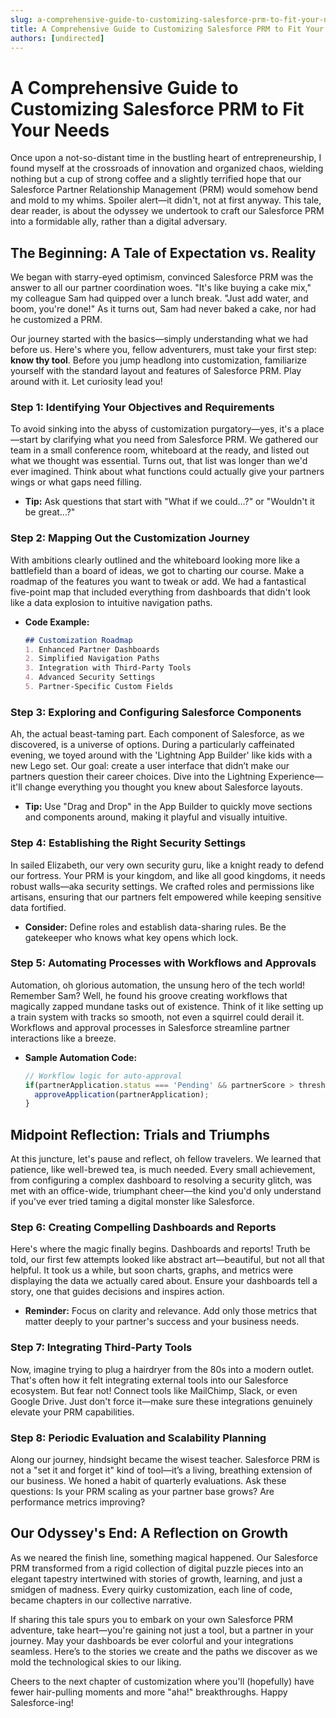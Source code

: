 ```yaml
---
slug: a-comprehensive-guide-to-customizing-salesforce-prm-to-fit-your-needs
title: A Comprehensive Guide to Customizing Salesforce PRM to Fit Your Needs
authors: [undirected]
---
```



# A Comprehensive Guide to Customizing Salesforce PRM to Fit Your Needs

Once upon a not-so-distant time in the bustling heart of entrepreneurship, I found myself at the crossroads of innovation and organized chaos, wielding nothing but a cup of strong coffee and a slightly terrified hope that our Salesforce Partner Relationship Management (PRM) would somehow bend and mold to my whims. Spoiler alert—it didn't, not at first anyway. This tale, dear reader, is about the odyssey we undertook to craft our Salesforce PRM into a formidable ally, rather than a digital adversary.

## The Beginning: A Tale of Expectation vs. Reality

We began with starry-eyed optimism, convinced Salesforce PRM was the answer to all our partner coordination woes. "It's like buying a cake mix," my colleague Sam had quipped over a lunch break. "Just add water, and boom, you're done!" As it turns out, Sam had never baked a cake, nor had he customized a PRM.

Our journey started with the basics—simply understanding what we had before us. Here's where you, fellow adventurers, must take your first step: **know thy tool**. Before you jump headlong into customization, familiarize yourself with the standard layout and features of Salesforce PRM. Play around with it. Let curiosity lead you!

### Step 1: Identifying Your Objectives and Requirements

To avoid sinking into the abyss of customization purgatory—yes, it's a place—start by clarifying what you need from Salesforce PRM. We gathered our team in a small conference room, whiteboard at the ready, and listed out what we thought was essential. Turns out, that list was longer than we'd ever imagined. Think about what functions could actually give your partners wings or what gaps need filling.

- **Tip:** Ask questions that start with "What if we could...?" or "Wouldn't it be great...?"

### Step 2: Mapping Out the Customization Journey

With ambitions clearly outlined and the whiteboard looking more like a battlefield than a board of ideas, we got to charting our course. Make a roadmap of the features you want to tweak or add. We had a fantastical five-point map that included everything from dashboards that didn't look like a data explosion to intuitive navigation paths.

- **Code Example:**

    ```markdown
    ## Customization Roadmap
    1. Enhanced Partner Dashboards
    2. Simplified Navigation Paths
    3. Integration with Third-Party Tools
    4. Advanced Security Settings
    5. Partner-Specific Custom Fields
    ```

### Step 3: Exploring and Configuring Salesforce Components

Ah, the actual beast-taming part. Each component of Salesforce, as we discovered, is a universe of options. During a particularly caffeinated evening, we toyed around with the 'Lightning App Builder' like kids with a new Lego set. Our goal: create a user interface that didn’t make our partners question their career choices. Dive into the Lightning Experience—it'll change everything you thought you knew about Salesforce layouts.

- **Tip:** Use "Drag and Drop" in the App Builder to quickly move sections and components around, making it playful and visually intuitive.

### Step 4: Establishing the Right Security Settings

In sailed Elizabeth, our very own security guru, like a knight ready to defend our fortress. Your PRM is your kingdom, and like all good kingdoms, it needs robust walls—aka security settings. We crafted roles and permissions like artisans, ensuring that our partners felt empowered while keeping sensitive data fortified.

- **Consider:** Define roles and establish data-sharing rules. Be the gatekeeper who knows what key opens which lock.

### Step 5: Automating Processes with Workflows and Approvals

Automation, oh glorious automation, the unsung hero of the tech world! Remember Sam? Well, he found his groove creating workflows that magically zapped mundane tasks out of existence. Think of it like setting up a train system with tracks so smooth, not even a squirrel could derail it. Workflows and approval processes in Salesforce streamline partner interactions like a breeze.

- **Sample Automation Code:**

    ```javascript
    // Workflow logic for auto-approval
    if(partnerApplication.status === 'Pending' && partnerScore > threshold) {
      approveApplication(partnerApplication);
    }
    ```

## Midpoint Reflection: Trials and Triumphs

At this juncture, let's pause and reflect, oh fellow travelers. We learned that patience, like well-brewed tea, is much needed. Every small achievement, from configuring a complex dashboard to resolving a security glitch, was met with an office-wide, triumphant cheer—the kind you'd only understand if you've ever tried taming a digital monster like Salesforce.

### Step 6: Creating Compelling Dashboards and Reports

Here's where the magic finally begins. Dashboards and reports! Truth be told, our first few attempts looked like abstract art—beautiful, but not all that helpful. It took us a while, but soon charts, graphs, and metrics were displaying the data we actually cared about. Ensure your dashboards tell a story, one that guides decisions and inspires action.

- **Reminder:** Focus on clarity and relevance. Add only those metrics that matter deeply to your partner's success and your business needs.

### Step 7: Integrating Third-Party Tools

Now, imagine trying to plug a hairdryer from the 80s into a modern outlet. That's often how it felt integrating external tools into our Salesforce ecosystem. But fear not! Connect tools like MailChimp, Slack, or even Google Drive. Just don't force it—make sure these integrations genuinely elevate your PRM capabilities.

### Step 8: Periodic Evaluation and Scalability Planning

Along our journey, hindsight became the wisest teacher. Salesforce PRM is not a "set it and forget it" kind of tool—it’s a living, breathing extension of our business. We honed a habit of quarterly evaluations. Ask these questions: Is your PRM scaling as your partner base grows? Are performance metrics improving?

## Our Odyssey's End: A Reflection on Growth

As we neared the finish line, something magical happened. Our Salesforce PRM transformed from a rigid collection of digital puzzle pieces into an elegant tapestry intertwined with stories of growth, learning, and just a smidgen of madness. Every quirky customization, each line of code, became chapters in our collective narrative.

If sharing this tale spurs you to embark on your own Salesforce PRM adventure, take heart—you're gaining not just a tool, but a partner in your journey. May your dashboards be ever colorful and your integrations seamless. Here’s to the stories we create and the paths we discover as we mold the technological skies to our liking.

Cheers to the next chapter of customization where you'll (hopefully) have fewer hair-pulling moments and more "aha!" breakthroughs. Happy Salesforce-ing!